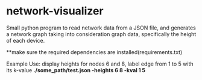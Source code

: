 # network-visualizer
Small python program to read network data from a JSON file, and generates a network graph taking into consideration graph data, specifically the height of each device.

**make sure the required dependencies are installed(requirements.txt)

Example Use: display heights for nodes 6 and 8, label edge from 1 to 5 with its k-value
**./some_path/test.json -heights 6 8 -kval 1 5**

